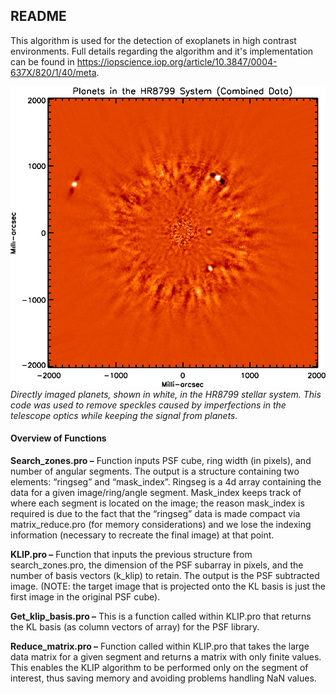 ## README

This algorithm is used for the detection of exoplanets in high contrast environments. Full details regarding the algorithm and it's implementation can be found in https://iopscience.iop.org/article/10.3847/0004-637X/820/1/40/meta. 

<img src = './hr8799.jpeg'>*Directly imaged planets, shown in white, in the HR8799 stellar system. This code was used to remove speckles caused by imperfections in the telescope optics while keeping the signal from planets.* 

#### Overview of Functions

**Search_zones.pro –** Function inputs PSF cube, ring width (in pixels), and number of angular segments. The output is a structure containing two elements: “ringseg” and “mask_index”. Ringseg is a 4d array containing the data for a given image/ring/angle segment. Mask_index keeps track of where each segment is located on the image; the reason mask_index is required is due to the fact that the “ringseg” data is made compact via matrix_reduce.pro (for memory considerations) and we lose the indexing information (necessary to recreate the final image) at that point.

**KLIP.pro –** Function that inputs the previous structure from search_zones.pro, the dimension of the PSF subarray in pixels, and the number of basis vectors (k_klip) to retain. The output is the PSF subtracted image. (NOTE: the target image that is projected onto the KL basis is just the first image in the original PSF cube).

**Get_klip_basis.pro –** This is a function called within KLIP.pro that returns the KL basis (as column vectors of array) for the PSF library.

**Reduce_matrix.pro –** Function called within KLIP.pro that takes the large data matrix for a given segment and returns a matrix with only finite values. This enables the KLIP algorithm to be performed only on the segment of interest, thus saving memory and avoiding problems handling NaN values.